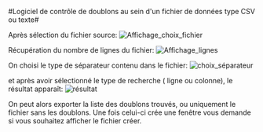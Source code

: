 #Logiciel de contrôle de doublons au sein d'un fichier de données type CSV ou texte#

Après sélection du fichier source:
![Affichage_choix_fichier]({{site.baseurl}}/choix_fichier.JPG)

Récupération du nombre de lignes du fichier:
![Affichage_lignes]({{site.baseurl}}/affichage_départ.JPG)

On choisi le type de séparateur contenu dans le fichier:
![choix_séparateur]({{site.baseurl}}/selection_séparateur.JPG)

et après avoir sélectionné le type de recherche ( ligne ou colonne), le résultat apparaît:
![résultat]({{site.baseurl}}/résultat.JPG)

On peut alors exporter la liste des doublons trouvés, ou uniquement le fichier sans les doublons.
Une fois celui-ci crée une fenêtre vous demande si vous souhaitez afficher le fichier créer.



